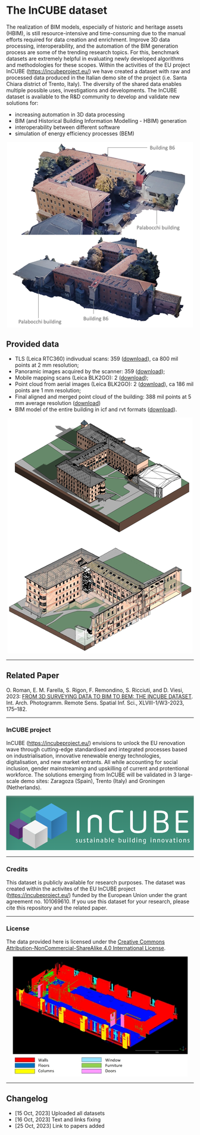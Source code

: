 # The InCUBE dataset

The realization of BIM models, especially of historic and heritage assets (HBIM), is still resource-intensive and time-consuming due to the manual efforts required for data creation and enrichment. Improve 3D data processing, interoperability, and the automation of the BIM generation process are some of the trending research topics. For this, benchmark datasets are extremely helpful in evaluating newly developed algorithms and methodologies for these scopes. 
Within the activities of the EU project InCUBE (https://incubeproject.eu/) we have created a dataset with raw and processed data produced in the Italian demo site of the project (i.e. Santa Chiara district of Trento, Italy). 
The diversity of the shared data enables multiple possible uses, investigations and developments. The InCUBE dataset is available to the R&D community to develop and validate new solutions for:
- increasing automation in 3D data processing
- BIM (and Historical Building Information Modelling - HBIM) generation
- interoperability between different software
- simulation of energy efficiency processes (BEM)

<p align="center"><img src="https://github.com/3DOM-FBK/InCUBE/blob/master/images/overview.png"></p>

## Provided data
* TLS (Leica RTC360) indivudual scans: 359 (<a href="https://fbk.sharepoint.com/:f:/s/BENCHMARKS/Ep7AhOknoMdFubTQu4E4s8ABVAMNsavEFPl0Odzd-wIfCA">download</a>), ca 800 mil points at 2 mm resolution;
* Panoramic images acquired by the scanner: 359 (<a href="https://fbk.sharepoint.com/:f:/s/BENCHMARKS/Evi9Km0vHTZJpWOZhMjWsnwBSLx8UzQeR3_NYGdjv40gDg">download</a>);
* Mobile mapping scans (Leica BLK2GO): 2 (<a href="https://fbk.sharepoint.com/:f:/s/BENCHMARKS/Eoqkk3ov9tZPgxJ4LXt5kY0BTX__2v6H5LUmlbYDZ4G-6Q">download</a>);
* Point cloud from aerial images (Leica BLK2GO): 2 (<a href="https://fbk.sharepoint.com/:f:/s/BENCHMARKS/ErB81e3H9RxDtJRn_ROeB74BM-6nEi54wyTtyXpJjSLkKw">download</a>), ca 186 mil points are 1 mm resolution;
* Final aligned and merged point cloud of the building: 388 mil points at 5 mm average resolution (<a href="https://fbk.sharepoint.com/:f:/s/BENCHMARKS/EnEkFwv00z1Gk8u98hOcgrIBbqpUK4mPBVNncapfa6vFYQ?e=CoRWVB">download</a>)
* BIM model of the entire building in icf and rvt formats (<a href="https://fbk.sharepoint.com/:f:/s/BENCHMARKS/EisrLk3SxzNMrLgiEJu3LDsBz2kukBv5RViJuTGRHBFbLw">download</a>).

<p align="center"><img src="https://github.com/3DOM-FBK/InCUBE/blob/master/images/BIM.png"></p>

_________________________________________________________________________
## Related Paper
O. Roman, E. M. Farella, S. Rigon, F. Remondino, S. Ricciuti, and D. Viesi, 2023: <a href="https://isprs-archives.copernicus.org/articles/XLVIII-1-W3-2023/175/2023/" target=page>FROM 3D SURVEYING DATA TO BIM TO BEM: THE INCUBE DATASET</a>. Int. Arch. Photogramm. Remote Sens. Spatial Inf. Sci., XLVIII-1/W3-2023, 175–182.

_________________________________________________________________________
### InCUBE project
InCUBE (https://incubeproject.eu/) envisions to unlock the EU renovation wave through cutting-edge standardised and integrated processes based on industrialisation, innovative renewable energy technologies, digitalisation, and new market entrants. All while accounting for social inclusion, gender mainstreaming and upskilling of current and protentional workforce. The solutions emerging from InCUBE will be validated in 3 large-scale demo sites: Zaragoza (Spain), Trento (Italy) and Groningen (Netherlands). 
<p align="center"><img src="https://github.com/3DOM-FBK/InCUBE/blob/master/images/logo.png"></p>

_________________________________________________________________________
### Credits
This dataset is publicly available for research purposes. The dataset was created within the activites of the EU InCUBE project (https://incubeproject.eu/) funded by the European Union under the grant agreement no. 101069610.
If you use this dataset for your research, please cite this repository and the related paper.

_________________________________________________________________________
### License
The data provided here is licensed under the [Creative Commons Attribution-NonCommercial-ShareAlike 4.0 International License](https://creativecommons.org/licenses/by-nc-sa/4.0/).

<p align="center" width="471px"><img src="https://github.com/3DOM-FBK/InCUBE/blob/master/images/classification.jpg"></p>

_________________________________________________________________________
## Changelog 
* [15 Oct, 2023] Uploaded all datasets
* [16 Oct, 2023] Text and links fixing
* [25 Oct, 2023] Link to papers added

